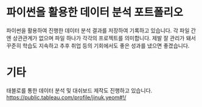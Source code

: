 # 파이썬을 활용한 데이터 분석 포트폴리오

파이썬을 활용하여 진행한 데이터 분석 결과를 저장하여 기록하고 있습니다.
각 파일 간엔 상관관계가 없으며 파일 하나가 각각의 프로젝트를 의미합니다.
제발 잘 관리가 돼서 꾸준히 학습도 지속하고 추후 취업 등의 기회에서도 좋은 성과를 냈으면 좋겠습니다.

# 기타

태블로를 통한 데이터 분석 및 대쉬보드 제작도 진행하고 있습니다.
https://public.tableau.com/profile/jinuk.yeom#!/
